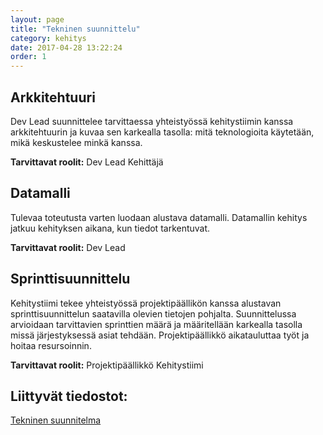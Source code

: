 ```yaml
---
layout: page
title: "Tekninen suunnittelu"
category: kehitys
date: 2017-04-28 13:22:24
order: 1
---
```


## Arkkitehtuuri

Dev Lead suunnittelee tarvittaessa yhteistyössä kehitystiimin kanssa arkkitehtuurin ja kuvaa sen karkealla tasolla: mitä teknologioita käytetään, mikä keskustelee minkä kanssa.

**Tarvittavat roolit:**
Dev Lead
Kehittäjä

## Datamalli

Tulevaa toteutusta varten luodaan alustava datamalli. Datamallin kehitys jatkuu kehityksen aikana, kun tiedot tarkentuvat. 

**Tarvittavat roolit:**
Dev Lead


## Sprinttisuunnittelu

Kehitystiimi tekee yhteistyössä projektipäällikön kanssa alustavan sprinttisuunnittelun saatavilla olevien tietojen pohjalta. Suunnittelussa arvioidaan tarvittavien sprinttien määrä ja määritellään karkealla tasolla missä järjestyksessä asiat tehdään. Projektipäällikkö aikatauluttaa työt ja hoitaa resursoinnin.

**Tarvittavat roolit:**
Projektipäällikkö
Kehitystiimi

## Liittyvät tiedostot:

[Tekninen suunnitelma](https://docs.google.com/a/geniem.com/spreadsheets/d/17o1RFdVU_35-4AeTk2b97nJ8bRmRSZiJIY2KntiHN_4/edit?usp=sharing)